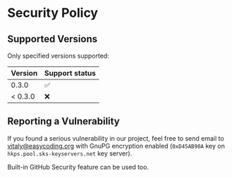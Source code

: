 # Security Policy

## Supported Versions

Only specified versions supported:

| Version | Support status     |
| ------- | ------------------ |
| 0.3.0    | :white_check_mark: |
| < 0.3.0  | :x:                |

## Reporting a Vulnerability

If you found a serious vulnerability in our project, feel free to send email to vitaly@easycoding.org with GnuPG encryption enabled (`0xD45AB90A` key on `hkps.pool.sks-keyservers.net` key server).

Built-in GitHub Security feature can be used too.
